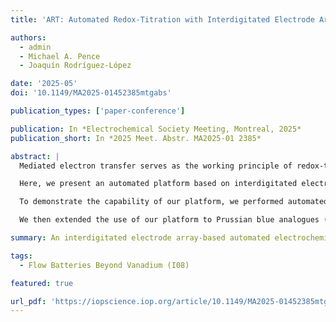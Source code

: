 ```yaml
---
title: 'ART: Automated Redox-Titration with Interdigitated Electrode Arrays for Energy Storage Materials'

authors:
  - admin
  - Michael A. Pence
  - Joaquín Rodríguez-López

date: '2025-05'
doi: '10.1149/MA2025-01452385mtgabs'

publication_types: ['paper-conference']

publication: In *Electrochemical Society Meeting, Montreal, 2025*
publication_short: In *2025 Meet. Abstr. MA2025-01 2385*

abstract: |
  Mediated electron transfer serves as the working principle of redox-targeting flow batteries (RTFBs), a promising technology that requires optimization across a vast parameter space, including different energy storage materials, redox mediators, and electrolyte conditions. The method of electrochemical surface interrogation scanning electrochemical microscopy (SI-SECM) has been developed to understand the mediated electron transfer process between a redox mediator and a surface-confined species. However, this technique is often labor-intensive, low-throughput, and incompatible with automation and thus limits its applications for systematic studies such as optimizing RTFBs.

  Here, we present an automated platform based on interdigitated electrode arrays (IDAs) that enables high-throughput redox-titration measurements. Leveraging Python libraries developed by our group, we seamlessly interface electrochemical workstations and hardware components such as a syringe pump, achieving full automation of tasks traditionally requiring human intervention.

  To demonstrate the capability of our platform, we performed automated redox-titration measurements on polypyrrole (PPy), a conductive polymer that has found uses in pseudocapacitors. A total number of 504 SI measurements were conducted in 50 hours, covering a broad parameter space that included different IDA electrode gap widths, PPy charging potential, voltammetric scan rates, and electrolyte concentrations, with hexaammineruthenium(III) (Ru(NH3)63+) as the redox mediator. Our results demonstrated high reproducibility and revealed the effects of charging potential and electrolyte concentration on the charge storage behavior of PPy. Finite-element simulations further provided insights into the charge transfer kinetics between PPy and the redox mediator.

  We then extended the use of our platform to Prussian blue analogues (PBAs), a promising material for RTFBs to perform automated redox targeting experiments with different electrolytes and redox mediators. The high-throughput, programmable, and versatile nature of our platform establishes a practical way for advanced investigations into systems that require large-scale combinatorial studies.

summary: An interdigitated electrode array-based automated electrochemistry platform to study the mediated electron transfer processes of electrodeposited redox-active polymer and Prussian blue via automated redox titration measurements.

tags:
  - Flow Batteries Beyond Vanadium (I08)

featured: true

url_pdf: 'https://iopscience.iop.org/article/10.1149/MA2025-01452385mtgabs/meta'
---
```

